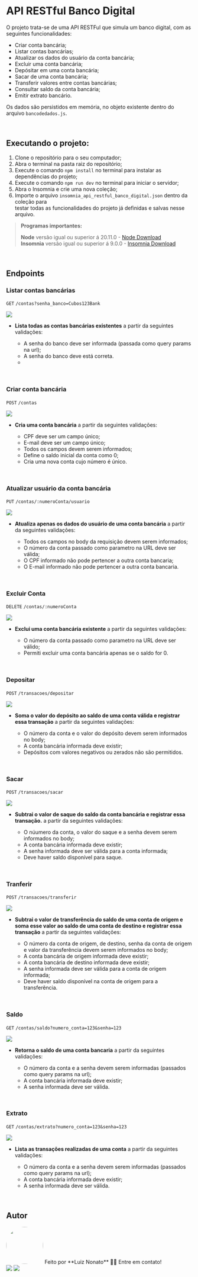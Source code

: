 # API RESTful Banco Digital
O projeto trata-se de uma API RESTFul que simula um banco digital, com as seguintes funcionalidades:

-   Criar conta bancária;
-   Listar contas bancárias;
-   Atualizar os dados do usuário da conta bancária;
-   Excluir uma conta bancária;
-   Depósitar em uma conta bancária;
-   Sacar de uma conta bancária;
-   Transferir valores entre contas bancárias;
-   Consultar saldo da conta bancária;
-   Emitir extrato bancário.

Os dados são persistidos em memória, no objeto existente dentro do arquivo `bancodedados.js`.

<br>

## Executando o projeto:

   1. Clone o repositório para o seu computador;
   2. Abra o terminal na pasta raiz do repositório;
   3. Execute o comando `npm install` no terminal para instalar as dependências do projeto;
   4. Execute o comando `npm run dev` no terminal para iniciar o servidor;
   5. Abra o Insomnia e crie uma nova coleção;
   6. Importe o arquivo `insomnia_api_restful_banco_digital.json` dentro da coleção para                                                           
      testar todas as funcionalidades do projeto já definidas e salvas nesse arquivo.
      
>  **Programas importantes:**
>                                            
>  **Node** versão igual ou superior á 20.11.0 - [Node Download](https://nodejs.org/pt-br/download/)                                                                                 
>  **Insomnia** versão igual ou superior á 9.0.0 - [Insomnia Download](https://insomnia.rest/download)

<br>

## Endpoints

### Listar contas bancárias 
`GET` `/contas?senha_banco=Cubos123Bank`

![](https://i.imgur.com/HJVVwud.png)

-   **Lista todas as contas bancárias existentes** a partir da seguintes validações:

    -   A senha do banco deve ser informada (passada como query params na url);
    -   A senha do banco deve está correta.
    -   
<br>

### Criar conta bancária
`POST` `/contas`

![](https://i.imgur.com/Of5l1Yg.png)

-   **Cria uma conta bancária** a partir da seguintes validações:
  
    -   CPF deve ser um campo único;
    -   E-mail deve ser um campo único;
    -   Todos os campos devem serem informados;
    -   Define o saldo inicial da conta como 0;
    -   Cria uma nova conta cujo número é único.

<br>

### Atualizar usuário da conta bancária
`PUT` `/contas/:numeroConta/usuario`

![](https://i.imgur.com/hyTMY1I.png)

-   **Atualiza apenas os dados do usuário de uma conta bancária** a partir da seguintes validações:

    -   Todos os campos no body da requisição devem serem informados;
    -   O número da conta passado como parametro na URL deve ser válida;
    -   O CPF informado não pode pertencer a outra conta bancaria;
    -   O E-mail informado não pode pertencer a outra conta bancaria.

<br>

### Excluir Conta
`DELETE` `/contas/:numeroConta`

![](https://i.imgur.com/1vjJKEc.png)

-   **Exclui uma conta bancária existente** a partir da seguintes validações:

    -   O número da conta passado como parametro na URL deve ser válido;
    -   Permiti excluir uma conta bancária apenas se o saldo for 0.

<br>

### Depositar
`POST` `/transacoes/depositar`

![](https://i.imgur.com/dNlHN01.png)

-   **Soma o valor do depósito ao saldo de uma conta válida e registrar essa transação** a partir da seguintes validações:

    -   O número da conta e o valor do depósito devem serem informados no body;
    -   A conta bancária informada deve existir;
    -   Depósitos com valores negativos ou zerados não são permitidos.

<br>

### Sacar
`POST` `/transacoes/sacar`

![](https://i.imgur.com/gUOHcRj.png)

-  **Subtrai o valor de saque do saldo da conta bancária e registrar essa transação.** a partir da seguintes validações:

    -   O núumero da conta, o valor do saque e a senha devem serem informados no body;
    -   A conta bancária informada deve existir;
    -   A senha informada deve ser válida para a conta informada;
    -   Deve haver saldo disponível para saque.

<br>

### Tranferir
`POST` `/transacoes/transferir`

![](https://i.imgur.com/yC7cfWr.png)

-   **Subtrai o valor de transferência do saldo de uma conta de origem e soma esse valor ao saldo de uma conta de destino e registrar essa transação**  a partir da seguintes validações:

    -   O número da conta de origem, de destino, senha da conta de origem e valor da transferência devem serem informados no body;
    -   A conta bancária de origem informada deve existir;
    -   A conta bancária de destino informada deve existir;
    -   A senha informada deve ser válida para a conta de origem informada;
    -   Deve haver saldo disponível na conta de origem para a transferência.

<br>

### Saldo
`GET` `/contas/saldo?numero_conta=123&senha=123`

![](https://i.imgur.com/F5JvyQR.png)

-   **Retorna o saldo de uma conta bancaria** a partir da seguintes validações:

    -   O número da conta e a senha devem serem informadas (passados como query params na url);
    -   A conta bancária informada deve existir;
    -   A senha informada deve ser válida.

<br>

### Extrato
`GET` `/contas/extrato?numero_conta=123&senha=123`

![](https://i.imgur.com/GXey0GJ.png)



-   **Lista as transações realizadas de uma conta** a partir da seguintes validações:

    -   O número da conta e a senha devem serem informadas (passados como query params na url);
    -   A conta bancária informada deve existir;
    -   A senha informada deve ser válida.

<br>

## Autor

 <img style="border-radius: 50%;" src="https://i.imgur.com/etKbfgP.jpg" width="100px;" alt=""/>
Feito por **Luiz Nonato** 👋🏽 Entre em contato!

<div>
<a href="https://www.linkedin.com/in/luiz-nonato-silva-lobato-943203187" target="_blank"><img loading="lazy" src="https://img.shields.io/badge/-LinkedIn-%230077B5?style=for-the-badge&logo=linkedin&logoColor=white" target="_blank"></a>   
<a href = "mailto:contato.luiznonato@gmail.com"><img loading="lazy" src="https://img.shields.io/badge/Gmail-D14836?style=for-the-badge&logo=gmail&logoColor=white" target="_blank"></a>
</div>
